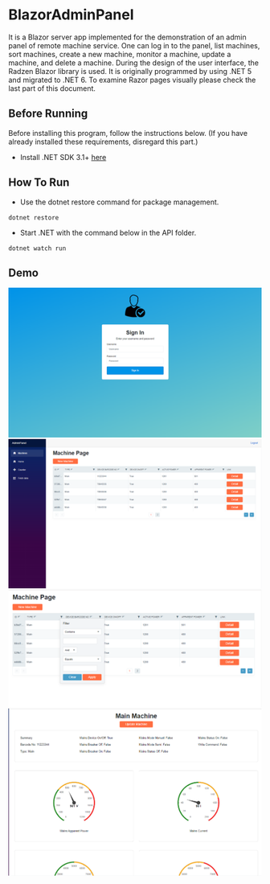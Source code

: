 # BlazorAdminPanel

It is a Blazor server app implemented for the demonstration of an admin panel of remote machine service. One can log in to the panel, list machines, sort machines, create a new machine, monitor a machine, update a machine, and delete a machine. During the design of the user interface, the Radzen Blazor library is used. It is originally programmed by using .NET 5 and migrated to .NET 6. To examine Razor pages visually please check the last part of this document.

## Before Running

Before installing this program, follow the instructions below. (If you have already installed these requirements, disregard this part.)
* Install .NET SDK 3.1+ [here](https://dotnet.microsoft.com/download)

## How To Run

* Use the dotnet restore command for package management.
```
dotnet restore
```
* Start .NET with the command below in the API folder.
```
dotnet watch run
```

## Demo
![](https://github.com/Hryurt/BlazorAdminPanel/blob/265b2f0291b97cccecc6059cb5108ab8398a0d5b/wwwroot/AdminPanelDemo.png)
![](https://github.com/Hryurt/BlazorAdminPanel/blob/265b2f0291b97cccecc6059cb5108ab8398a0d5b/wwwroot/AdminPanelDemo1.png)
![](https://github.com/Hryurt/BlazorAdminPanel/blob/265b2f0291b97cccecc6059cb5108ab8398a0d5b/wwwroot/AdminPanelDemo2.png)
![](https://github.com/Hryurt/BlazorAdminPanel/blob/265b2f0291b97cccecc6059cb5108ab8398a0d5b/wwwroot/AdminPanelDemo3.png)
